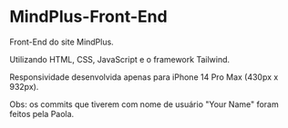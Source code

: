 # MindPlus-Front-End
Front-End do site MindPlus.

Utilizando HTML, CSS, JavaScript e o framework Tailwind.

Responsividade desenvolvida apenas para iPhone 14 Pro Max (430px x 932px).

Obs: os commits que tiverem com nome de usuário "Your Name" foram feitos pela Paola.
